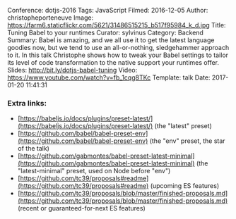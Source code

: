 Conference: dotjs-2016
Tags: JavaScript
Filmed: 2016-12-05
Author: christopheporteneuve
Image: https://farm6.staticflickr.com/5621/31486515215_b517f95984_k_d.jpg
Title: Tuning Babel to your runtimes
Curator: sylvinus
Category: Backend
Summary: Babel is amazing, and we all use it to get the latest language goodies now, but we tend to use an all-or-nothing, sledgehammer approach to it. In this talk Christophe shows how to tweak your Babel settings to tailor its level of code transformation to the native support your runtimes offer.
Slides: http://bit.ly/dotjs-babel-tuning
Video: https://www.youtube.com/watch?v=fb_1cqg8TKc
Template: talk
Date: 2017-01-20 11:41:31

### Extra links:

* [https://babeljs.io/docs/plugins/preset-latest/](https://babeljs.io/docs/plugins/preset-latest/) (the "latest" preset)
* [https://github.com/babel/babel-preset-env](https://github.com/babel/babel-preset-env) (the "env" preset, the star of the talk)
* [https://github.com/gabmontes/babel-preset-latest-minimal](https://github.com/gabmontes/babel-preset-latest-minimal) (the "latest-minimal" preset, used on Node before "env")
* [https://github.com/tc39/proposals#readme](https://github.com/tc39/proposals#readme) (upcoming ES features)
* [https://github.com/tc39/proposals/blob/master/finished-proposals.md](https://github.com/tc39/proposals/blob/master/finished-proposals.md) (recent or guaranteed-for-next ES features)
